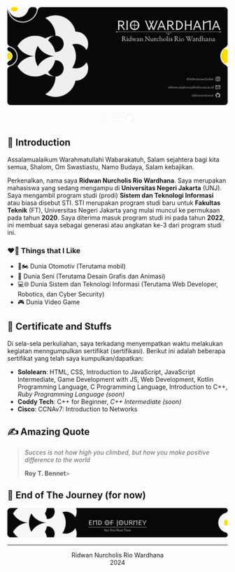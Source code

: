 <img src="./assets/Name Card.png" alt="user name card"/>

<p align="center">
    <a href="https://www.instagram.com/ridwannurcholisr/"><img width="24" src="./assets/instagram-icon.svg" alt="instagram icon and link"/></a>
    <a href="#"><img width="24" src="./assets/mail-icon.svg" alt="mail icon and link"/></a>
    <a href="https://github.com/ridwanurriowar"><img width="24" src="./assets/github-icon.svg" alt="github icon and link"/></a>
</p>

## 👋 Introduction

Assalamualaikum Warahmatullahi Wabarakatuh, Salam sejahtera bagi kita semua, Shalom, Om Swastiastu, Namo Budaya, Salam kebajikan.

Perkenalkan, nama saya **Ridwan Nurcholis Rio Wardhana**. Saya merupakan mahasiswa yang sedang mengampu di **Universitas Negeri Jakarta** (UNJ). Saya mengambil program studi (prodi) **Sistem dan Teknologi Informasi** atau biasa disebut STI. STI merupakan program studi baru untuk **Fakultas Teknik** (FT), Universitas Negeri Jakarta yang mulai muncul ke permukaan pada tahun **2020**. Saya diterima masuk program studi ini pada tahun **2022**, ini membuat saya sebagai generasi atau angkatan ke-3 dari program studi ini.

### ❤️‍🔥 Things that I Like

- 🚗🏍️ Dunia Otomotiv (Terutama mobil)
- 🎨 Dunia Seni (Terutama Desain Grafis dan Animasi)
- 💻🌐 Dunia Sistem dan Teknologi Informasi (Terutama Web Developer, Robotics, dan Cyber Security)
- 🎮 Dunia Video Game

## 📄 Certificate and Stuffs

Di sela-sela perkuliahan, saya terkadang menyempatkan waktu melakukan kegiatan menngumpulkan sertifikat (sertifikasi). Berikut ini adalah beberapa sertifikat yang telah saya kumpulkan/dapatkan: 

- **Sololearn**: HTML, CSS, Introduction to JavaScript, JavaScript Intermediate, Game Development with JS, Web Development, Kotlin Programming Language, C Programming Language, Introduction to C++, _Ruby Programming Language (soon)_
- **Coddy Tech**: C++ for Beginner, _C++ Intermediate (soon)_
- **Cisco**: CCNAv7: Introduction to Networks

## ✍️ Amazing Quote

> _Succes is not how high you climbed, but how you make positive difference to the world_
>
> **Roy T. Bennet**>

## 🏁 End of The Journey (for now)

<img src="./assets/End Section.png" alt="end of journey image">

---

<p align="center">Ridwan Nurcholis Rio Wardhana
<br>
2024
</p>
